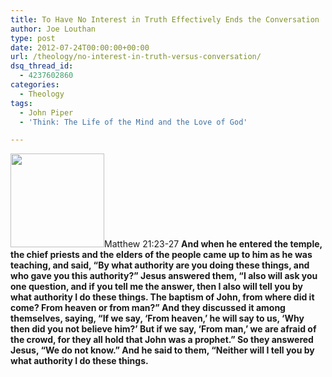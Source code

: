 ```yaml
---
title: To Have No Interest in Truth Effectively Ends the Conversation
author: Joe Louthan
type: post
date: 2012-07-24T00:00:00+00:00
url: /theology/no-interest-in-truth-versus-conversation/
dsq_thread_id:
  - 4237602860
categories:
  - Theology
tags:
  - John Piper
  - 'Think: The Life of the Mind and the Love of God'

---
```

[<img src="https://i2.wp.com/theologic.us/wp-content/uploads/2012/10/matt15.jpg?resize=150%2C150" alt="" title="matt15" width="150" height="150" class="alignright size-thumbnail wp-image-885" srcset="https://i2.wp.com/theologic.us/wp-content/uploads/2012/10/matt15.jpg?resize=150%2C150 150w, https://i2.wp.com/theologic.us/wp-content/uploads/2012/10/matt15.jpg?zoom=2&resize=150%2C150 300w, https://i2.wp.com/theologic.us/wp-content/uploads/2012/10/matt15.jpg?zoom=3&resize=150%2C150 450w" sizes="(max-width: 150px) 100vw, 150px" data-recalc-dims="1" />][1]Matthew 21:23-27 **And when he entered the temple, the chief priests and the elders of the people came up to him as he was teaching, and said, “By what authority are you doing these things, and who gave you this authority?” Jesus answered them, “I also will ask you one question, and if you tell me the answer, then I also will tell you by what authority I do these things. The baptism of John, from where did it come? From heaven or from man?” And they discussed it among themselves, saying, “If we say, ‘From heaven,’ he will say to us, ‘Why then did you not believe him?’ But if we say, ‘From man,’ we are afraid of the crowd, for they all hold that John was a prophet.” So they answered Jesus, “We do not know.” And he said to them, “Neither will I tell you by what authority I do these things.**

 [1]: https://i2.wp.com/theologic.us/wp-content/uploads/2012/10/matt15.jpg